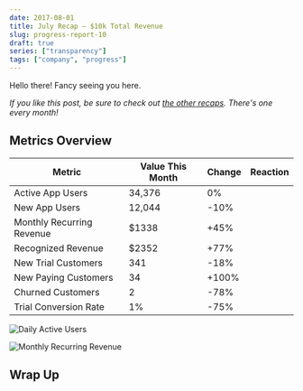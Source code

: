 ```yaml
---
date: 2017-08-01
title: July Recap – $10k Total Revenue
slug: progress-report-10
draft: true
series: ["transparency"]
tags: ["company", "progress"]
---
```


Hello there! Fancy seeing you here. 

<!--more-->

_If you like this post, be sure to check out [the other recaps](/series/transparency/). 
There's one every month!_

## Metrics Overview

| Metric                    | Value This Month | Change    | Reaction |
| ------------------------- | ---------------- | --------- | -------- |
| Active App Users          | 34,376           | 0%        |          |        
| New App Users             | 12,044           | -10%      |          |
| Monthly Recurring Revenue | $1338            | +45%      |          |
| Recognized Revenue        | $2352            | +77%      |          |
| New Trial Customers       | 341              | -18%      |          |
| New Paying Customers      | 34               | +100%     |          |
| Churned Customers         | 2                | -78%      |          |
| Trial Conversion Rate     | 1%               | -75%      |          |

![Daily Active Users](/images/blog/dau-13.png)

![Monthly Recurring Revenue](/images/blog/mrr-13.png)

## Wrap Up


